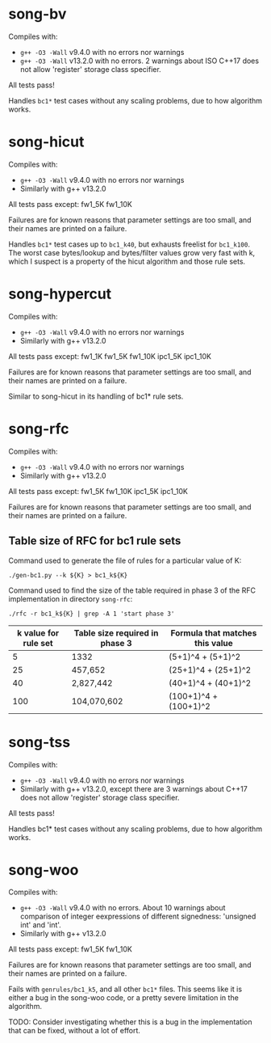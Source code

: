 # song-bv

Compiles with:
+ `g++ -O3 -Wall` v9.4.0 with no errors nor warnings
+ `g++ -O3 -Wall` v13.2.0 with no errors.  2 warnings about ISO C++17
  does not allow 'register' storage class specifier.

All tests pass!

Handles `bc1*` test cases without any scaling problems, due to how
algorithm works.


# song-hicut

Compiles with:
+ `g++ -O3 -Wall` v9.4.0 with no errors nor warnings
+ Similarly with g++ v13.2.0

All tests pass except: fw1_5K fw1_10K

Failures are for known reasons that parameter settings are too small,
and their names are printed on a failure.

Handles `bc1*` test cases up to `bc1_k40`, but exhausts freelist for
`bc1_k100`.  The worst case bytes/lookup and bytes/filter values grow
very fast with k, which I suspect is a property of the hicut algorithm
and those rule sets.


# song-hypercut

Compiles with:
+ `g++ -O3 -Wall` v9.4.0 with no errors nor warnings
+ Similarly with g++ v13.2.0

All tests pass except: fw1_1K fw1_5K fw1_10K ipc1_5K ipc1_10K

Failures are for known reasons that parameter settings are too small,
and their names are printed on a failure.

Similar to song-hicut in its handling of bc1* rule sets.


# song-rfc

Compiles with:
+ `g++ -O3 -Wall` v9.4.0 with no errors nor warnings
+ Similarly with g++ v13.2.0

All tests pass except: fw1_5K fw1_10K ipc1_5K ipc1_10K

Failures are for known reasons that parameter settings are too small,
and their names are printed on a failure.


## Table size of RFC for bc1 rule sets

Command used to generate the file of rules for a particular value of
K:
```
./gen-bc1.py --k ${K} > bc1_k${K}
```

Command used to find the size of the table required in phase 3 of the
RFC implementation in directory `song-rfc`:

```
./rfc -r bc1_k${K} | grep -A 1 'start phase 3'
```

| k value for rule set | Table size required in phase 3 | Formula that matches this value |
| ------------------------- | ------------------------------------------------------- | ------------------------------- |
|   5 |        1332 |   (5+1)^4 +   (5+1)^2 |
|  25 |     457,652 |  (25+1)^4 +  (25+1)^2 |
|  40 |   2,827,442 |  (40+1)^4 +  (40+1)^2 |
| 100 | 104,070,602 | (100+1)^4 + (100+1)^2 |


# song-tss

Compiles with:
+ `g++ -O3 -Wall` v9.4.0 with no errors nor warnings
+ Similarly with g++ v13.2.0, except there are 3 warnings
  about C++17 does not allow 'register' storage class specifier.

All tests pass!

Handles bc1* test cases without any scaling problems, due to how
algorithm works.


# song-woo

Compiles with:
+ `g++ -O3 -Wall` v9.4.0 with no errors.  About 10 warnings about
  comparison of integer eexpressions of different signedness:
  'unsigned int' and 'int'.
+ Similarly with g++ v13.2.0

All tests pass except: fw1_5K fw1_10K

Failures are for known reasons that parameter settings are too small,
and their names are printed on a failure.

Fails with `genrules/bc1_k5`, and all other `bc1*` files.  This seems
like it is either a bug in the song-woo code, or a pretty severe
limitation in the algorithm.

TODO: Consider investigating whether this is a bug in the
implementation that can be fixed, without a lot of effort.
